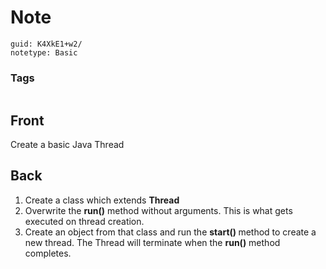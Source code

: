 # Note
```
guid: K4XkE1+w2/
notetype: Basic
```

### Tags
```
```

## Front
Create a basic Java Thread

## Back
1. Create a class which extends <b>Thread</b>
2. Overwrite the <b>run()</b> method without arguments. This is what gets executed on thread creation.
3. Create an object from that class and run the <b>start() </b>method to create a new thread.
The Thread will terminate when the <b>run()</b> method completes.
